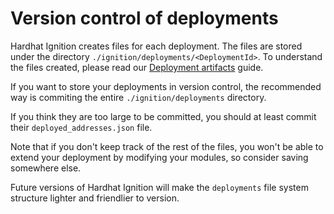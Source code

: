 # Version control of deployments

Hardhat Ignition creates files for each deployment. The files are stored under the directory `./ignition/deployments/<DeploymentId>`. To understand the files created, please read our [Deployment artifacts](./deployment-artifacts.md) guide.

If you want to store your deployments in version control, the recommended way is commiting the entire `./ignition/deployments` directory.

If you think they are too large to be committed, you should at least commit their `deployed_addresses.json` file.

Note that if you don't keep track of the rest of the files, you won't be able to extend your deployment by modifying your modules, so consider saving somewhere else.

Future versions of Hardhat Ignition will make the `deployments` file system structure lighter and friendlier to version.
